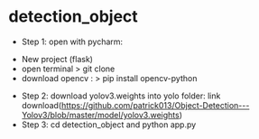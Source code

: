 # detection_object

- Step 1: open with pycharm:
+ New project (flask)
+ open terminal > git clone
+ download opencv : > pip install opencv-python
- Step 2: download yolov3.weights into yolo folder: link download(https://github.com/patrick013/Object-Detection---Yolov3/blob/master/model/yolov3.weights)
- Step 3: cd detection_object and python app.py
                                      
